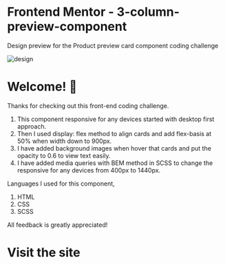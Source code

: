 # Frontend Mentor - 3-column-preview-component

Design preview for the Product preview card component coding challenge

![design](https://user-images.githubusercontent.com/64133659/219868471-32fc7bc5-22f9-48eb-94fc-28e3311be1a9.png)

# Welcome! 👋

Thanks for checking out this front-end coding challenge.

1. This component responsive for any devices started with desktop first approach.
2. Then I used display: flex method to align cards and add flex-basis at 50% when width down to 900px.
3. I have added background images when hover that cards and put the opacity to 0.6 to view text easily.
4. I have added media queries with BEM method in SCSS to change the responsive for any devices from 400px to 1440px.

Languages I used for this component,
1. HTML
2. CSS
3. SCSS

All feedback is greatly appreciated!

# Visit the site


